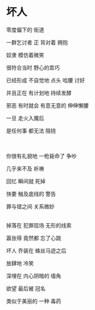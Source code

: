 # 坏人

零度偏下的 街道

一群乞讨者 正 背对着 拥抱

奴隶 模仿着微笑

很符合当时 野心的乖巧

已经形成 不自觉地 点头 哈腰 讨好

并且正在 有计划地 持续发酵

邪恶 有时就会 有意无意的 伸伸懒腰

一旦 走火入魔后

是任何事 都无法 阻挠

<br>
<br>
你很有礼貌地  一枪毙命了  争吵

几乎来不及 祈祷

回忆 瞬间就 死掉

快要 触及底线的 警告

罪与错之间 关系微妙
<br>
<br>

掉落在 犯罪现场 无形的线索

嚣张得 竟然都 忘了心跳

坏人 乔装在 蛛丝马迹之后

放肆地 冷笑

深埋在 内心阴暗的 墙角

欲望 最后被 冠名

类似于美丽的 一种 毒药

